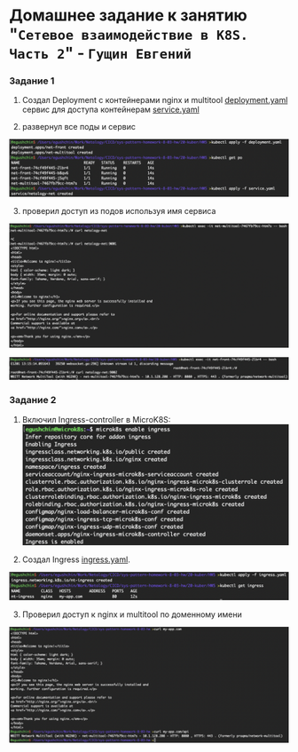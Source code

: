 # Домашнее задание к занятию "`Сетевое взаимодействие в K8S. Часть 2`" - `Гущин Евгений`

### Задание 1

1. Создал Deployment с контейнерами nginx и multitool [deployment.yaml](./deployment.yaml) 
сервис для доступа контейнерам [service.yaml](./service.yaml) 

2. развернул все поды и сервис

![task2](../../img/20-kuber/HW5/task1_1.png)  

3. проверил доступ из подов используя имя сервиса

![task2](../../img/20-kuber/HW5/task1_2.png)  

![task2](../../img/20-kuber/HW5/task1_3.png)  


### Задание 2

1. Включил Ingress-controller в MicroK8S:
![task2](../../img/20-kuber/HW5/task2_1.png)  

2. Создал Ingress [ingress.yaml](./ingress.yaml).

![task2](../../img/20-kuber/HW5/task2_2.png)  

3. Проверил доступ к nginx и multitool по доменному имени

![task2](../../img/20-kuber/HW5/task2_3.png)  



